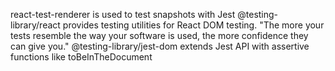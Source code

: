 react-test-renderer is used to test snapshots with Jest
@testing-library/react provides testing utilities for React DOM testing. "The more your tests resemble the way your software is used, the more confidence they can give you."
@testing-library/jest-dom extends Jest API with assertive functions like toBeInTheDocument
